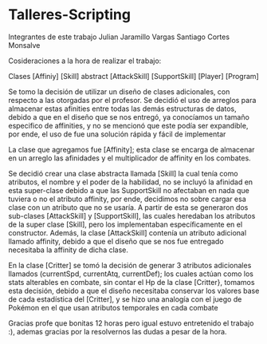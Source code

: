 # Talleres-Scripting
Integrantes de este trabajo
Julian Jaramillo Vargas
Santiago Cortes Monsalve

Cosideraciones a la hora de realizar el trabajo:

Clases
[Affiniy]
[Skill] abstract
[AttackSkill]
[SupportSkill]
[Player]
[Program]

Se tomo la decisión de utilizar un diseño de clases adicionales, con respecto a las otorgadas por el profesor. 
Se decidió el uso de arreglos para almacenar estas afinities entre todas las demás estructuras de datos, debido a que en el diseño que se nos entregó, 
ya conocíamos un tamaño especifico de affinities, y no se mencionó que este podía ser expandible, por ende, el uso de fue una solución rápida y fácil de implementar

La clase que agregamos fue [Affinity]; esta clase se encarga de almacenar en un arreglo las afinidades y el multiplicador de affinity en los combates.

Se decidió crear una clase abstracta llamada [Skill] la cual tenía como atributos, el nombre y el poder de la habilidad, no se incluyó la afinidad en esta super-clase 
debido a que las SupportSkill no afectaban en nada que tuviera o no el atributo affinity, por ende, decidimos no sobre cargar esa clase con un atributo que no se usaría. 
A partir de esta se generaron dos sub-clases [AttackSkill] y [SupportSkill], las cuales heredaban los atributos de la super clase [Skill], pero los implementaban 
específicamente en el constructor. Además, la clase [AttackSkill] contenía un atributo adicional llamado affinity, debido a que el diseño que se nos fue entregado 
necesitaba la affinity de dicha clase.

En la clase [Critter] se tomó la decisión de generar 3 atributos adicionales llamados (currentSpd, currentAtq, currentDef); los cuales actúan como los stats alterables 
en combate, sin contar el Hp de la clase [Critter}, tomamos esta decisión, debido a que el diseño necesitaba conservar los valores base de cada estadística del [Critter], 
y se hizo una analogía con el juego de Pokémon en el que usan atributos temporales en cada combate

Gracias profe que bonitas 12 horas pero igual estuvo entretenido el trabajo :), ademas gracias por la resolvernos las dudas a pesar de la hora.
